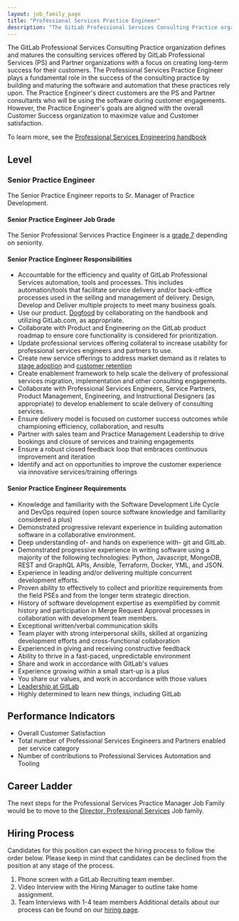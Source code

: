 ```yaml
---
layout: job_family_page
title: "Professional Services Practice Engineer"
description: "The GitLab Professional Services Consulting Practice organization defines and matures the consulting services offered by GitLab Professional Services and Partner organizations."
---
```


The GitLab Professional Services Consulting Practice organization defines and matures the consulting services offered by GitLab Professional Services (PS) and Partner organizations with a focus on creating long-term success for their customers. The Professional Services Practice Engineer plays a fundamental role in the success of the consulting practice by building and maturing the software and automation that these practices rely upon. The Practice Engineer's direct customers are the PS and Partner consultants who will be using the software during customer engagements. However, the Practice Engineer's goals are aligned with the overall Customer Success organization to maximize value and Customer satisfaction.  

To learn more, see the [Professional Services Engineering handbook](/handbook/customer-success/professional-services-engineering)

## Level

### Senior Practice Engineer

The Senior Practice Engineer reports to Sr. Manager of Practice Development. 

#### Senior Practice Engineer Job Grade 

The Senior Professional Services Practice Engineer is a [grade 7](/handbook/total-rewards/compensation/compensation-calculator/#gitlab-job-grades) depending on seniority.

#### Senior Practice Engineer Responsibilities

* Accountable for the efficiency and quality of GitLab Professional Services automation, tools and processes. This includes automation/tools that facilitate service delivery and/or back-office processes used in the selling and management of delivery.  Design, Develop and Deliver multiple projects to meet many business goals. 
* Use our product. [Dogfood](/handbook/values/#dogfooding) by collaborating on the handbook and utilizing GitLab.com, as appropriate.
* Collaborate with Product and Engineering on the GitLab product roadmap to ensure core functionality is considered for prioritization. 
* Update professional services offering collateral to increase usability for professional services engineers and partners to use.
* Create new service offerings to address market demand as it relates to [stage adoption](/handbook/customer-success/csm/stage-adoption/) and [customer retention](/handbook/customer-success/vision/#retention-gross--net-dollar-weighted)
* Create enablement framework to help scale the delivery of professional services migration, implementation and other consulting engagements. 
* Collaborate with Professional Services Engineers, Service Partners, Product Management, Engineering, and Instructional Designers (as appropriate) to develop enablement to scale delivery of consulting services.
* Ensure delivery model is focused on customer success outcomes while championing efficiency, collaboration, and results
* Partner with sales team and Practice Management Leadership to drive bookings and closure of services and training engagements
* Ensure a robust closed feedback loop that embraces continuous improvement and iteration
* Identify and act on opportunities to improve the customer experience via innovative services/training offerings

#### Senior Practice Engineer Requirements

* Knowledge and familiarity with the Software Development Life Cycle and DevOps required (open source software knowledge and familiarity considered a plus)
* Demonstrated progressive relevant experience in building automation software in a collaborative environment.  
* Deep understanding of- and hands on experience with- git and GitLab.
* Demonstrated progressive experience in writing software using a majority of the following technologies: Python, Javascript, MongoDB, REST and GraphQL APIs, Ansible, Terraform, Docker, YML, and JSON.
* Experience in leading and/or delivering multiple concurrent development efforts. 
* Proven ability to effectively to collect and prioritize requirements from the field PSEs and from the longer term strategic direction.
* History of software development expertise as exemplified by commit history and participation in Merge Request Approval processes in collaboration with development team members.
* Exceptional written/verbal communication skills
* Team player with strong interpersonal skills, skilled at organizing development efforts and cross-functional collaboration
* Experienced in giving and receiving constructive feedback
* Ability to thrive in a fast-paced, unpredictable environment
* Share and work in accordance with GitLab's values
* Experience growing within a small start-up is a plus
* You share our values, and work in accordance with those values
* [Leadership at GitLab](/company/team/structure/#director-group)
* Highly determined to learn new things, including GitLab

## Performance Indicators

 - Overall Customer Satisfaction
 - Total number of Professional Services Engineers and Partners enabled per service category
 - Number of contributions to Professional Services Automation and Tooling 

## Career Ladder

The next steps for the Professional Services Practice Manager Job Family would be to move to the [Director, Professional Services](/job-families/sales/director-of-professional-services/) Job family. 

## Hiring Process

Candidates for this position can expect the hiring process to follow the order below. Please keep in mind that candidates can be declined from the position at any stage of the process.

1. Phone screen with a GitLab Recruiting team member. 
2. Video Interview with the Hiring Manager to outline take home assignment.
3. Team Interviews with 1-4 team members
Additional details about our process can be found on our [hiring page](/handbook/hiring/).
